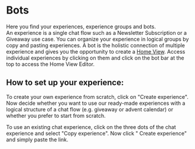# Bots
Here you find your experiences, experience groups and bots.   
An experience is a single chat flow such as a Newsletter Subscription or a Giveaway use case. You can organize your experience in logical groups by copy and pasting experiences. A bot is the holistic connection of multiple experience and gives you the opportunity to create a [Home View](https://github.com/loyjoy/welcome/blob/master/documentation/introduction/HOMEVIEW.md).   Access individual experiences by clicking on them and click on the bot bar at the top to access the Home View Editor. 

## How to set up your experience:

To create your own experience from scratch, click on "Create experience". Now decide whether you want to use our ready-made experiences with a logical structure of a chat flow (e.g. giveaway or advent calendar) or whether you prefer to start from scratch.   

To use an existing chat experience, click on the three dots of the chat experience and select "Copy experience". Now click " Create experience" and simply paste the link. 


